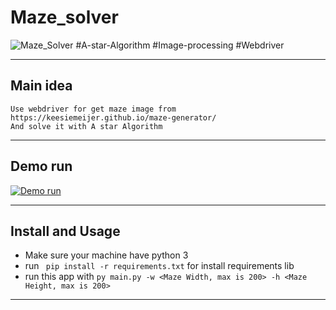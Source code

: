 # Maze_solver
![Maze_Solver](https://github.com/macgia99/Maze_Snapshot_solver/workflows/Maze_Solver/badge.svg?branch=master)
#A-star-Algorithm #Image-processing #Webdriver 
***
## Main idea
    Use webdriver for get maze image from https://keesiemeijer.github.io/maze-generator/
    And solve it with A star Algorithm
***
## Demo run
[![Demo run](https://img.youtube.com/vi/eCJKwK85rIA/0.jpg)](https://www.youtube.com/watch?v=eCJKwK85rIA "Demo run")
***
## Install and Usage
- Make sure your machine have python 3 
- run ` pip install -r requirements.txt` for install requirements lib
- run this app with  `py main.py -w <Maze Width, max is 200> -h <Maze Height, max is 200>`
***

